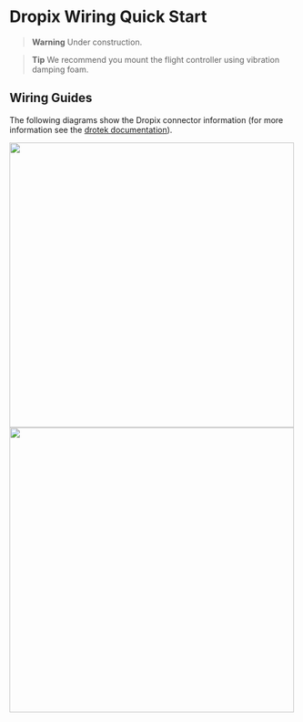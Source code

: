 # Dropix Wiring Quick Start

> **Warning** Under construction.

> **Tip** We recommend you mount the flight controller using vibration damping foam. 


## Wiring Guides

The following diagrams show the Dropix connector information (for more information see the [drotek documentation](https://drotek.com/en/documentation/docs-dropix/)).

<img src="../../images/flight_controller/dropix/dropix_connectors_front.jpg" width="500px" />

<img src="../../images/flight_controller/dropix/dropix_connectors_side_and_back.jpg" width="500px" />

